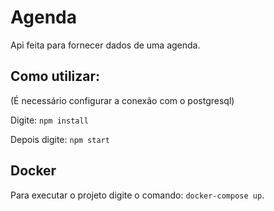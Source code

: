 # Agenda

Api feita para fornecer dados de uma agenda.

## Como utilizar:
(É necessário configurar a conexão com o postgresql)

Digite: `npm install`

Depois digite: `npm start`

## Docker
Para executar o projeto digite o comando: `docker-compose up`.
